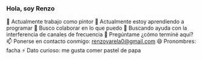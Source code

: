 ### Hola, soy Renzo
🔭 Actualmente trabajo como pintor
🌱 Actualmente estoy aprendiendo a programar
👯 Busco colaborar en lo que puedo
🤔 Buscando ayuda con la interferencia de canales de frecuencia
💬 Pregúntame ¿cómo terminé aquí?
📫 Ponerse en contacto conmigo: renzovarela0@gmail.com
😄 Pronombres: facha
⚡ Dato curioso: me gusta comer pastel de papa

